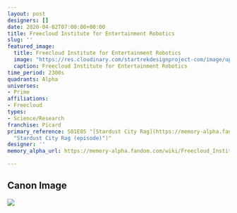 ```yaml
---
layout: post
designers: []
date: 2020-04-02T07:00:00+00:00
title: Freecloud Institute for Entertainment Robotics
slug: ''
featured_image:
  title: Freecloud Institute for Entertainment Robotics
  image: "https://res.cloudinary.com/startrekdesignproject-com/image/upload/v1585863145/FreecloudInstituteForEntRobotics.png"
  caption: Freecloud Institute for Entertainment Robotics
time_period: 2300s
quadrants: Alpha
universes:
- Prime
affiliations:
- Freecloud
types:
- Science/Research
franchise: Picard
primary_reference: S01E05 "[Stardust City Rag](https://memory-alpha.fandom.com/wiki/Stardust_City_Rag_(episode)
  "Stardust City Rag (episode)")"
designer: ''
memory_alpha_url: https://memory-alpha.fandom.com/wiki/Freecloud_Institute_of_Entertainment_Robotics

---
```

## Canon Image

![](https://res.cloudinary.com/startrekdesignproject-com/image/upload/v1585863145/PIC1x5-FreecloudInstitute-of-Entertainment-Robotics.jpg)